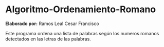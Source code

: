 # Algoritmo-Ordenamiento-Romano
<b>Elaborado por:</b> Ramos Leal Cesar Francisco

Este programa ordena una lista de palabras según los numeros romanos detectados en las letras de las palabras.
